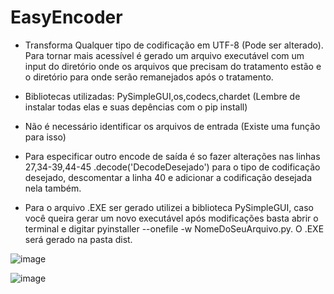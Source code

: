 # EasyEncoder
* Transforma Qualquer tipo de codificação em UTF-8 (Pode ser alterado). Para tornar mais acessível é gerado um arquivo executável com um input do diretório onde os arquivos que precisam do tratamento estão e o diretório para onde serão remanejados após o tratamento.  


* Bibliotecas utilizadas: PySimpleGUI,os,codecs,chardet (Lembre de instalar todas elas e suas depências com o pip install)


* Não é necessário identificar os arquivos de entrada (Existe uma função para isso)


* Para especificar outro encode de saída é so fazer alterações nas linhas 27,34-39,44-45 .decode('DecodeDesejado') para o tipo de codificação desejado, descomentar a linha 40 e adicionar a codificação desejada nela também.


* Para o arquivo .EXE ser gerado utilizei a biblioteca PySimpleGUI, caso você queira gerar um novo executável após modificações basta abrir o terminal e digitar pyinstaller --onefile -w NomeDoSeuArquivo.py. O .EXE será gerado na pasta dist.













![image](https://user-images.githubusercontent.com/84941525/202456763-09104504-1f89-451b-b69e-199d84b02d99.png)












![image](https://user-images.githubusercontent.com/84941525/202458437-bff4d229-e151-42b3-9f89-c7474275f4fe.png)
